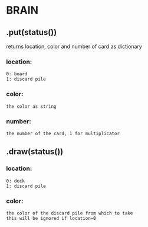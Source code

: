 # BRAIN

## .put(status())

returns location, color and number of card as dictionary
### location:
	0: board
	1: discard pile
### color:
	the color as string
### number:
	the number of the card, 1 for multiplicator

## .draw(status())
### location:
	0: deck
	1: discard pile
### color:
	the color of the discard pile from which to take
	this will be ignored if location=0